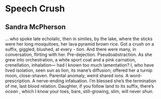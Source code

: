 # Speech Crush
## Sandra McPherson
... who spoke late
echolalic, then in similes,
by the lake,
where the sticks were her
long mosquitoes, her lava
pyramid brown rice.
Got a crush on a suffix,
giggled, blushed,
at every - _tion_. And there were
many, in conversation,
flirting with her.
Pre-dejection.
Pseudoabstraction.
As she grew into
orchestration, a white
sport coat and a pink
carnation, crenellation,
inhalation—
had I known
too much lamentation?
I, who have lived
isolation, seen sun
as lion,
its mane’s
diffusion; offered her
a turnip moon,
close-shaven.
Parental anomaly,
weird shared ions.
A word-prescription.
A nerve-ending infatuation.
I’m blessed
she’s the termination of me,
last blood relation.
Daughter, if you follow land
to its suffix, there’s _ocean_ ,
which I know your toes,
bare, still-growing, slim,
will never _shun_.